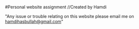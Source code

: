 #Personal website assignment 
//Created by Hamdi

"Any issue or trouble relating on this website please email me on hamdihasbullah@gmail.com"
